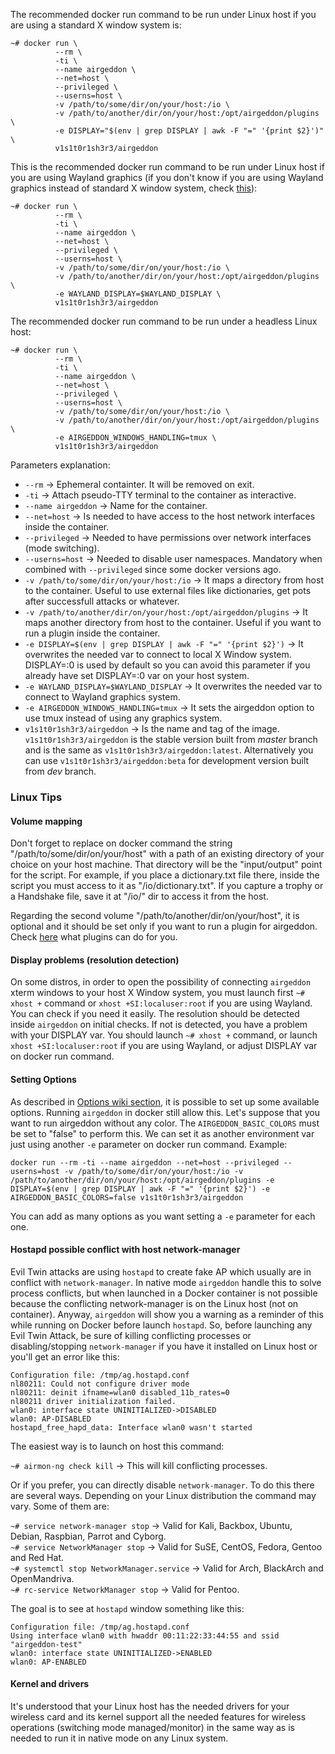 The recommended docker run command to be run under Linux host if you are using a standard X window system is:

```
~# docker run \
          --rm \
          -ti \
          --name airgeddon \
          --net=host \
          --privileged \
          --userns=host \
          -v /path/to/some/dir/on/your/host:/io \
          -v /path/to/another/dir/on/your/host:/opt/airgeddon/plugins \
          -e DISPLAY="$(env | grep DISPLAY | awk -F "=" '{print $2}')" \
          v1s1t0r1sh3r3/airgeddon
```

This is the recommended docker run command to be run under Linux host if you are using Wayland graphics (if you don't know if you are using Wayland graphics instead of standard X window system, check [this](https://github.com/v1s1t0r1sh3r3/airgeddon/wiki/Wayland)):

```
~# docker run \
          --rm \
          -ti \
          --name airgeddon \
          --net=host \
          --privileged \
          --userns=host \
          -v /path/to/some/dir/on/your/host:/io \
          -v /path/to/another/dir/on/your/host:/opt/airgeddon/plugins \
          -e WAYLAND_DISPLAY=$WAYLAND_DISPLAY \
          v1s1t0r1sh3r3/airgeddon
```

The recommended docker run command to be run under a headless Linux host:

```
~# docker run \
          --rm \
          -ti \
          --name airgeddon \
          --net=host \
          --privileged \
          --userns=host \
          -v /path/to/some/dir/on/your/host:/io \
          -v /path/to/another/dir/on/your/host:/opt/airgeddon/plugins \
          -e AIRGEDDON_WINDOWS_HANDLING=tmux \
          v1s1t0r1sh3r3/airgeddon
```

Parameters explanation:

 - `--rm` &#8594; Ephemeral containter. It will be removed on exit.
 - `-ti` &#8594; Attach pseudo-TTY terminal to the container as interactive.
 - `--name airgeddon` &#8594; Name for the container.
 - `--net=host` &#8594; Is needed to have access to the host network interfaces inside the container.
 - `--privileged` &#8594; Needed to have permissions over network interfaces (mode switching).
 - `--userns=host` &#8594; Needed to disable user namespaces. Mandatory when combined with `--privileged` since some docker versions ago.
 - `-v /path/to/some/dir/on/your/host:/io` &#8594; It maps a directory from host to the container. Useful to use external files like dictionaries, get pots after successfull attacks or whatever.
 - `-v /path/to/another/dir/on/your/host:/opt/airgeddon/plugins` &#8594; It maps another directory from host to the container. Useful if you want to run a plugin inside the container.
 - `-e DISPLAY=$(env | grep DISPLAY | awk -F "=" '{print $2}')` &#8594; It overwrites the needed var to connect to local X Window system. DISPLAY=:0 is used by default so you can avoid this parameter if you already have set DISPLAY=:0 var on your host system.
 - `-e WAYLAND_DISPLAY=$WAYLAND_DISPLAY` &#8594; It overwrites the needed var to connect to Wayland graphics system.
 - `-e AIRGEDDON_WINDOWS_HANDLING=tmux` &#8594; It sets the airgeddon option to use tmux instead of using any graphics system.
 - `v1s1t0r1sh3r3/airgeddon` &#8594; Is the name and tag of the image. `v1s1t0r1sh3r3/airgeddon` is the stable version built from _master_ branch and is the same as `v1s1t0r1sh3r3/airgeddon:latest`. Alternatively you can use `v1s1t0r1sh3r3/airgeddon:beta` for development version built from _dev_ branch.

### Linux Tips

#### Volume mapping

Don't forget to replace on docker command the string "/path/to/some/dir/on/your/host" with a path of an existing directory of your choice on your host machine. That directory will be the "input/output" point for the script. For example, if you place a dictionary.txt file there, inside the script you must access to it as "/io/dictionary.txt". If you capture a trophy or a Handshake file, save it at "/io/" dir to access it from the host.

Regarding the second volume "/path/to/another/dir/on/your/host", it is optional and it should be set only if you want to run a plugin for airgeddon. Check [here](https://github.com/v1s1t0r1sh3r3/airgeddon/wiki/Plugins%20System) what plugins can do for you.

#### Display problems (resolution detection)

On some distros, in order to open the possibility of connecting `airgeddon` xterm windows to your host X Window system, you must launch first `~# xhost +` command or `xhost +SI:localuser:root` if you are using Wayland. You can check if you need it easily. The resolution should be detected inside `airgeddon` on initial checks. If not is detected, you have a problem with your DISPLAY var. You should launch `~# xhost +` command, or launch `xhost +SI:localuser:root` if you are using Wayland, or adjust DISPLAY var on docker run command.

#### Setting Options

As described in [Options wiki section](https://github.com/v1s1t0r1sh3r3/airgeddon/wiki/Options), it is possible to set up some available options. Running `airgeddon` in docker still allow this. Let's suppose that you want to run airgeddon without any color. The `AIRGEDDON_BASIC_COLORS` must be set to "false" to perform this. We can set it as another environment var just using another `-e` parameter on docker run command. Example:

`docker run --rm -ti --name airgeddon --net=host --privileged --userns=host -v /path/to/some/dir/on/your/host:/io -v /path/to/another/dir/on/your/host:/opt/airgeddon/plugins -e DISPLAY=$(env | grep DISPLAY | awk -F "=" '{print $2}') -e AIRGEDDON_BASIC_COLORS=false v1s1t0r1sh3r3/airgeddon`

You can add as many options as you want setting a `-e` parameter for each one.

#### Hostapd possible conflict with host network-manager

Evil Twin attacks are using `hostapd` to create fake AP which usually are in conflict with `network-manager`. In native mode `airgeddon` handle this to solve process conflicts, but when launched in a Docker container is not possible because the conflicting network-manager is on the Linux host (not on container). Anyway, `airgeddon` will show you a warning as a reminder of this while running on Docker before launch `hostapd`. So, before launching any Evil Twin Attack, be sure of killing conflicting processes or disabling/stopping `network-manager` if you have it installed on Linux host or you'll get an error like this:

    Configuration file: /tmp/ag.hostapd.conf
    nl80211: Could not configure driver mode
    nl80211: deinit ifname=wlan0 disabled_11b_rates=0
    nl80211 driver initialization failed.
    wlan0: interface state UNINITIALIZED->DISABLED
    wlan0: AP-DISABLED 
    hostapd_free_hapd_data: Interface wlan0 wasn't started

The easiest way is to launch on host this command:

`~# airmon-ng check kill` &#8594; This will kill conflicting processes.

Or if you prefer, you can directly disable `network-manager`. To do this there are several ways. Depending on your Linux distribution the command may vary. Some of them are:

`~# service network-manager stop` &#8594; Valid for Kali, Backbox, Ubuntu, Debian, Raspbian, Parrot and Cyborg.<br/>
`~# service NetworkManager stop` &#8594; Valid for SuSE, CentOS, Fedora, Gentoo and Red Hat.<br/>
`~# systemctl stop NetworkManager.service` &#8594; Valid for Arch, BlackArch and OpenMandriva.<br/>
`~# rc-service NetworkManager stop` &#8594; Valid for Pentoo.<br/>

The goal is to see at `hostapd` window something like this:

    Configuration file: /tmp/ag.hostapd.conf
    Using interface wlan0 with hwaddr 00:11:22:33:44:55 and ssid "airgeddon-test"
    wlan0: interface state UNINITIALIZED->ENABLED
    wlan0: AP-ENABLED

#### Kernel and drivers

It's understood that your Linux host has the needed drivers for your wireless card and its kernel support all the needed features for wireless operations (switching mode managed/monitor) in the same way as is needed to run it in native mode on any Linux system.